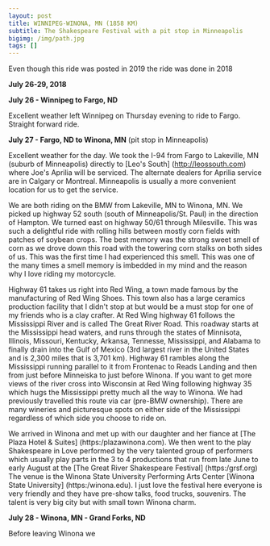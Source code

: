 ```yaml
---
layout: post
title: WINNIPEG-WINONA, MN (1858 KM)
subtitle: The Shakespeare Festival with a pit stop in Minneapolis
bigimg: /img/path.jpg
tags: []
---
```


Even though this ride was posted in 2019 the ride was done in 2018

**July 26-29, 2018**

**July 26 - Winnipeg to Fargo, ND**

Excellent weather left Winnipeg on Thursday evening to ride to Fargo. Straight forward ride.

**July 27 - Fargo, ND to Winona, MN** (pit stop in Minneapolis)

Excellent weather for the day. We took the I-94 from Fargo to Lakeville, MN (suburb of Minneapolis) 
directly to [Leo's South] (http://leossouth.com) where Joe's Aprilia will be serviced. The alternate dealers 
for Aprilia service are in Calgary or Montreal. Minneapolis is usually a more convenient location for us to get the service. 

We are both riding on the BMW from Lakeville, MN to Winona, MN. We picked up highway 52 south (south of Minneapolis/St. Paul) 
in the direction of Hampton. We turned east on highway 50/61 through Milesville. This was such a delightful ride with rolling 
hills between mostly corn fields with patches of soybean crops. The best memory was the strong sweet smell of corn as we 
drove down this road with the towering corn stalks on both sides of us. This was the first time I had experienced this smell.
This was one of the many times a smell memory is imbedded in my mind and the reason why I love riding my motorcycle.

Highway 61 takes us right into Red Wing, a town made famous by the manufacturing of Red Wing Shoes. This town also has a large
ceramics production facility that I didn't stop at but would be a must stop for one of my friends who is a clay crafter. 
At Red Wing highway 61 follows the Mississippi River and is called The Great River Road. This roadway starts at the 
Mississippi head waters, and runs through the states of Minnisota, Illinois, Missouri, Kentucky, Arkansa, Tennesse, Mississippi, 
and Alabama to finally drain into the Gulf of Mexico (3rd largest river in the United States and is 2,300 miles that is 3,701 km). Highway 61 rambles along the Mississippi running parallel to it from Frontenac to Reads Landing and then from just before Minneiska to just before Winona. If you want to get more views of the river cross into Wisconsin at Red Wing following highway 35 which hugs the Mississippi pretty much all the way to Winona. We had previously travelled this route via car (pre-BMW ownership). There are many wineries and picturesque spots on either side of the Mississippi regardless of which side you choose to ride on.

We arrived in Winona and met up with our daughter and her fiance at [The Plaza Hotel & Suites] (https:/plazawinona.com). We then went to the play Shakespeare in Love performed by the very talented group of performers which usually play parts in the 3 to 4 productions that run from late June to early August at the  [The Great River Shakespeare Festival] (https:/grsf.org) The venue is the Winona State University Performing Arts Center [Winona State University] (https:/winona.edu). I just love the festival here
everyone is very friendly and they have pre-show talks, food trucks, souvenirs. The talent is very big city but with small town Winona charm. 

**July 28 - Winona, MN - Grand Forks, ND**

Before leaving Winona we 



